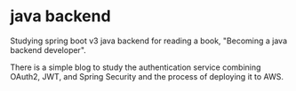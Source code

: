 # java backend
Studying spring boot v3 java backend for reading a book, "Becoming a java backend developer".

There is a simple blog to study the authentication service combining OAuth2, JWT, and Spring Security and the process of deploying it to AWS.
